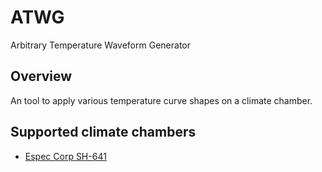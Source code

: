 # ATWG
Arbitrary Temperature Waveform Generator

## Overview
An tool to apply various temperature curve shapes on a climate chamber.


## Supported climate chambers
* [Espec Corp SH-641](https://espec.com/na/products/model/sh_641)

